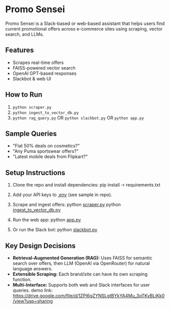# Promo Sensei

Promo Sensei is a Slack-based or web-based assistant that helps users find current promotional offers across e-commerce sites using scraping, vector search, and LLMs.

## Features

- Scrapes real-time offers
- FAISS-powered vector search
- OpenAI GPT-based responses
- Slackbot & web UI

## How to Run

1. `python scraper.py`
2. `python ingest_to_vector_db.py`
3. `python rag_query.py` OR `python slackbot.py` OR `python app.py`

## Sample Queries

- "Flat 50% deals on cosmetics?"
- "Any Puma sportswear offers?"
- "Latest mobile deals from Flipkart?"

## Setup Instructions

1. Clone the repo and install dependencies:
   pip install -r requirements.txt

2. Add your API keys to [.env](http://_vscodecontentref_/11) (see sample in repo).

3. Scrape and ingest offers:
   python [scraper.py](http://_vscodecontentref_/12)
   python [ingest_to_vector_db.py](http://_vscodecontentref_/13)

4. Run the web app:
   python [app.py](http://_vscodecontentref_/14)

5. Or run the Slack bot:
   python [slackbot.py](http://_vscodecontentref_/15)

## Key Design Decisions

- **Retrieval-Augmented Generation (RAG):** Uses FAISS for semantic search over offers, then LLM (OpenAI via OpenRouter) for natural language answers.
- **Extensible Scraping:** Each brand/site can have its own scraping function.
- **Multi-Interface:** Supports both web and Slack interfaces for user queries.
demo link: https://drive.google.com/file/d/1ZPl6gZYNSLgtBYkYA4Mu_3qTKvBLiKk0/view?usp=sharing
